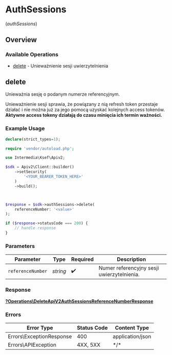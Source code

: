 # AuthSessions
(*authSessions*)

## Overview

### Available Operations

* [delete](#delete) - Unieważnienie sesji uwierzytelnienia

## delete

Unieważnia sesję o podanym numerze referencyjnym.

Unieważnienie sesji sprawia, że powiązany z nią refresh token przestaje działać i nie można już za jego pomocą uzyskać kolejnych access tokenów.
**Aktywne access tokeny działają do czasu minięcia ich termin ważności.**

### Example Usage

<!-- UsageSnippet language="php" operationID="delete_/api/v2/auth/sessions/{referenceNumber}" method="delete" path="/api/v2/auth/sessions/{referenceNumber}" -->
```php
declare(strict_types=1);

require 'vendor/autoload.php';

use Intermedia\Ksef\Apiv2;

$sdk = Apiv2\Client::builder()
    ->setSecurity(
        '<YOUR_BEARER_TOKEN_HERE>'
    )
    ->build();



$response = $sdk->authSessions->delete(
    referenceNumber: '<value>'
);

if ($response->statusCode === 200) {
    // handle response
}
```

### Parameters

| Parameter                                  | Type                                       | Required                                   | Description                                |
| ------------------------------------------ | ------------------------------------------ | ------------------------------------------ | ------------------------------------------ |
| `referenceNumber`                          | *string*                                   | :heavy_check_mark:                         | Numer referencyjny sesji uwierzytelnienia. |

### Response

**[?Operations\DeleteApiV2AuthSessionsReferenceNumberResponse](../../Models/Operations/DeleteApiV2AuthSessionsReferenceNumberResponse.md)**

### Errors

| Error Type               | Status Code              | Content Type             |
| ------------------------ | ------------------------ | ------------------------ |
| Errors\ExceptionResponse | 400                      | application/json         |
| Errors\APIException      | 4XX, 5XX                 | \*/\*                    |